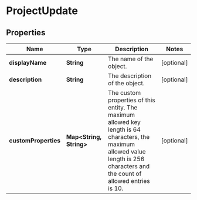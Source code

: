 # ProjectUpdate

## Properties
Name | Type | Description | Notes
------------ | ------------- | ------------- | -------------
**displayName** | **String** | The name of the object. |  [optional]
**description** | **String** | The description of the object. |  [optional]
**customProperties** | **Map&lt;String, String&gt;** | The custom properties of this entity. The maximum allowed key length is 64 characters, the maximum  allowed value length is 256 characters and the count of allowed entries is 10. |  [optional]
